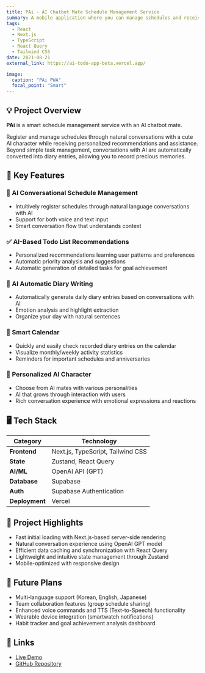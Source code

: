 ```yaml
---
title: PAi - AI Chatbot Mate Schedule Management Service
summary: A mobile application where you can manage schedules and receive personalized assistance through conversations with a cute AI character
tags:
  - React
  - Next.js
  - TypeScript
  - React Query
  - Tailwind CSS
date: 2021-08-21
external_link: https://ai-todo-app-beta.vercel.app/

image:
  caption: "PAi PWA"
  focal_point: "Smart"
---
```


## 💡 Project Overview

**PAi** is a smart schedule management service with an AI chatbot mate.

Register and manage schedules through natural conversations with a cute AI character while receiving personalized recommendations and assistance. Beyond simple task management, conversations with AI are automatically converted into diary entries, allowing you to record precious memories.

## 🎯 Key Features

### 🤖 AI Conversational Schedule Management

- Intuitively register schedules through natural language conversations with AI
- Support for both voice and text input
- Smart conversation flow that understands context

### ✅ AI-Based Todo List Recommendations

- Personalized recommendations learning user patterns and preferences
- Automatic priority analysis and suggestions
- Automatic generation of detailed tasks for goal achievement

### 📔 AI Automatic Diary Writing

- Automatically generate daily diary entries based on conversations with AI
- Emotion analysis and highlight extraction
- Organize your day with natural sentences

### 📅 Smart Calendar

- Quickly and easily check recorded diary entries on the calendar
- Visualize monthly/weekly activity statistics
- Reminders for important schedules and anniversaries

### 🎨 Personalized AI Character

- Choose from AI mates with various personalities
- AI that grows through interaction with users
- Rich conversation experience with emotional expressions and reactions

## 🖥️ Tech Stack

| Category       | Technology                        |
| -------------- | --------------------------------- |
| **Frontend**   | Next.js, TypeScript, Tailwind CSS |
| **State**      | Zustand, React Query              |
| **AI/ML**      | OpenAI API (GPT)                  |
| **Database**   | Supabase                          |
| **Auth**       | Supabase Authentication           |
| **Deployment** | Vercel                            |

## 🚀 Project Highlights

- Fast initial loading with Next.js-based server-side rendering
- Natural conversation experience using OpenAI GPT model
- Efficient data caching and synchronization with React Query
- Lightweight and intuitive state management through Zustand
- Mobile-optimized with responsive design

## 📍 Future Plans

- Multi-language support (Korean, English, Japanese)
- Team collaboration features (group schedule sharing)
- Enhanced voice commands and TTS (Text-to-Speech) functionality
- Wearable device integration (smartwatch notifications)
- Habit tracker and goal achievement analysis dashboard

## 🔗 Links

- [Live Demo](https://ai-todo-app-beta.vercel.app/)
- [GitHub Repository](https://github.com/oneieo/Ai-todo-app)
